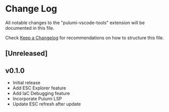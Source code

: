 # Change Log

All notable changes to the "pulumi-vscode-tools" extension will be documented in this file.

Check [Keep a Changelog](http://keepachangelog.com/) for recommendations on how to structure this file.

## [Unreleased]

## v0.1.0
- Initial release
- Add ESC Explorer feature
- Add IaC Debugging feature
- Incorporate Pulumi LSP
- Update ESC refresh after update